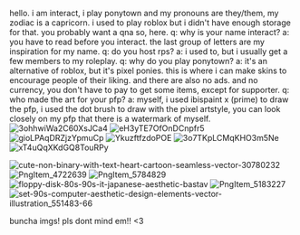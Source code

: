 hello. i am interact, i play ponytown and my pronouns are they/them, my zodiac is a capricorn. i used to play roblox but i didn't have enough storage for that. you probably want a qna so, here. q: why is your name interact? a: you have to read before you interact. the last group of letters are my inspiration for my name. q: do you host rps? a: i used to, but i usually get a few members to my roleplay. q: why do you play ponytown? a: it's an alternative of roblox, but it's pixel ponies. this is where i can make skins to encourage people of their liking. and there are also no ads. and no currency, you don't have to pay to get some items, except for supporter. q: who made the art for your pfp? a: myself, i used ibispaint x (prime) to draw the pfp, i used the dot brush to draw with the pixel artstyle, you can look closely on my pfp that there is a watermark of myself.
![3ohhwiWa2C60XsJCa4](https://github.com/whoisinteract/whoisinteract/assets/158013433/c68cbd8e-95e7-4fca-9c57-2d35bd47e5d6)
![eH3yTE7OfOnDCnpfr5](https://github.com/whoisinteract/whoisinteract/assets/158013433/bdce0fc0-c587-457a-9530-b329653eb498)
![gioLPAqDRZjzYpmuCp](https://github.com/whoisinteract/whoisinteract/assets/158013433/ea1cceb7-e033-40bf-ac2f-c4b2e9154ebd)
![YkuzftfzdoPOE](https://github.com/whoisinteract/whoisinteract/assets/158013433/4fdf8e75-a4dd-4e0f-a9c5-4355ea7fa6d7)
![3o7TKpLCMqKHO3m5Ne](https://github.com/whoisinteract/whoisinteract/assets/158013433/1e510efe-77aa-4eaf-820f-e1f00f82d9b4)
![xT4uQqXKdGQ8TouRPy](https://github.com/whoisinteract/whoisinteract/assets/158013433/dd73fdbb-6714-48b6-949d-517b5558bf35)

![cute-non-binary-with-text-heart-cartoon-seamless-vector-30780232](https://github.com/whoisinteract/whoisinteract/assets/158013433/3515ff6e-609c-45bb-aff9-f5ff7dcbf987)
![PngItem_4722639](https://github.com/whoisinteract/whoisinteract/assets/158013433/e0be3bfe-8fac-44a5-9bf7-31fe550e6211)
![PngItem_5784829](https://github.com/whoisinteract/whoisinteract/assets/158013433/0117fb92-e3c0-4d0f-ad90-95e94991712c)
![floppy-disk-80s-90s-it-japanese-aesthetic-bastav](https://github.com/whoisinteract/whoisinteract/assets/158013433/f37e9741-d4f0-4401-a51e-a51c7416283a)
![PngItem_5183227](https://github.com/whoisinteract/whoisinteract/assets/158013433/137a5252-1351-46d0-8a8e-8d33c33bad46)
![set-90s-computer-aesthetic-design-elements-vector-illustration_551483-66](https://github.com/whoisinteract/whoisinteract/assets/158013433/fe45f5b8-6615-462a-af93-7d71e5c576af)

buncha imgs! pls dont mind em!! <3
<!---
whoisinteract/whoisinteract is a ✨ special ✨ repository because its `README.md` (this file) appears on your GitHub profile.
You can click the Preview link to take a look at your changes.
--->

